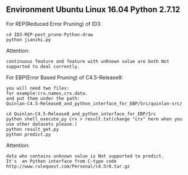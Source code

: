 Environment
Ubuntu Linux 16.04
Python 2.7.12
---------------------------------------------------------

For REP(Reduced Error Pruning) of ID3:

    cd ID3-REP-post_prune-Python-draw
    python jianzhi.py
Attention:

    continuous feature and feature with unKnown value are both Not supported to deal currently.

For EBP(Error Based Pruning) of C4.5-Release8:

    you will need two files:
    for example:crx.names,crx.data.
    and put them under the path: 
    Quinlan-C4.5-Release8_and_python_interface_for_EBP/Src/quinlan-src/

    cd Quinlan-C4.5-Release8_and_python_interface_for_EBP/Src
    python shell_execute.py crx > result.txt(change "crx" here when you use other datasets please.)
    python result_get.py
    python predict.py

Attention:

    data who contains unknown value is Not supported to predict.
    It's  an Python interface from C-type code http://www.rulequest.com/Personal/c4.5r8.tar.gz

